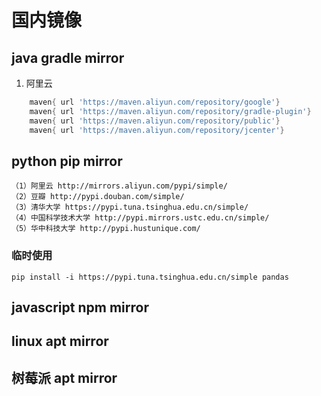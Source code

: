 # 国内镜像

## java gradle mirror

1. 阿里云

```gradle
    maven{ url 'https://maven.aliyun.com/repository/google'}
    maven{ url 'https://maven.aliyun.com/repository/gradle-plugin'}
    maven{ url 'https://maven.aliyun.com/repository/public'}
    maven{ url 'https://maven.aliyun.com/repository/jcenter'}
```

## python pip mirror

```
（1）阿里云 http://mirrors.aliyun.com/pypi/simple/
（2）豆瓣 http://pypi.douban.com/simple/
（3）清华大学 https://pypi.tuna.tsinghua.edu.cn/simple/
（4）中国科学技术大学 http://pypi.mirrors.ustc.edu.cn/simple/
（5）华中科技大学 http://pypi.hustunique.com/
```
### 临时使用
```
pip install -i https://pypi.tuna.tsinghua.edu.cn/simple pandas
```


## javascript npm mirror

## linux apt mirror

## 树莓派 apt mirror
